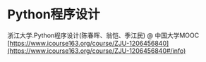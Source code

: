 # Python程序设计

浙江大学.Python程序设计(陈春晖、翁恺、季江民) @ 中国大学MOOC  
[https://www.icourse163.org/course/ZJU-1206456840](https://www.icourse163.org/course/ZJU-1206456840#/info)
